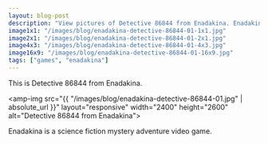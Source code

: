 ```yaml
---
layout: blog-post
description: "View pictures of Detective 86844 from Enadakina. Enadakina is a science fiction mystery adventure video game."
image1x1: "/images/blog/enadakina-detective-86844-01-1x1.jpg"
image2x1: "/images/blog/enadakina-detective-86844-01-2x1.jpg"
image4x3: "/images/blog/enadakina-detective-86844-01-4x3.jpg"
image16x9: "/images/blog/enadakina-detective-86844-01-16x9.jpg"
tags: ["games", "enadakina"]
---
```

This is Detective 86844 from Enadakina.

<amp-img src="{{ "/images/blog/enadakina-detective-86844-01.jpg" | absolute_url }}" layout="responsive" width="2400" height="2600" alt="Detective 86844 from Enadakina"></amp-img>

Enadakina is a science fiction mystery adventure video game.
